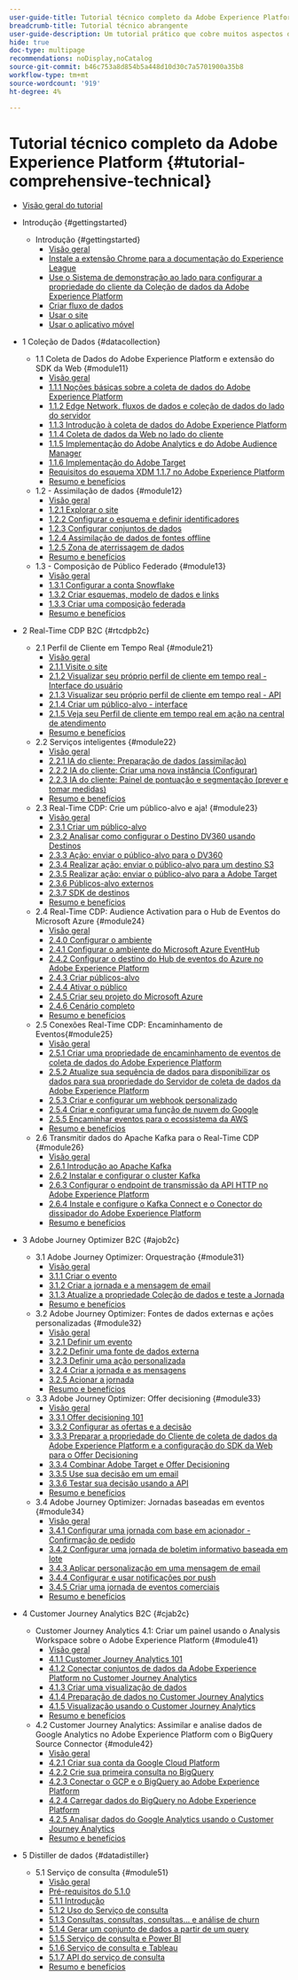 ```yaml
---
user-guide-title: Tutorial técnico completo da Adobe Experience Platform
breadcrumb-title: Tutorial técnico abrangente
user-guide-description: Um tutorial prático que cobre muitos aspectos do Adobe Experience Platform, incluindo conexões com sistemas de terceiros.
hide: true
doc-type: multipage
recommendations: noDisplay,noCatalog
source-git-commit: b46c753a8d854b5a448d10d30c7a5701900a35b8
workflow-type: tm+mt
source-wordcount: '919'
ht-degree: 4%

---
```



# Tutorial técnico completo da Adobe Experience Platform {#tutorial-comprehensive-technical}

+ [Visão geral do tutorial](/help/tutorial-comprehensive-technical/overview.md)

+ Introdução {#gettingstarted}
   + Introdução {#gettingstarted}
      + [Visão geral](/help/tutorial-comprehensive-technical/modules/gettingstarted/gettingstarted/getting-started.md)
      + [Instale a extensão Chrome para a documentação do Experience League](/help/tutorial-comprehensive-technical/modules/gettingstarted/gettingstarted/ex1.md)
      + [Use o Sistema de demonstração ao lado para configurar a propriedade do cliente da Coleção de dados da Adobe Experience Platform](/help/tutorial-comprehensive-technical/modules/gettingstarted/gettingstarted/ex2.md)
      + [Criar fluxo de dados](/help/tutorial-comprehensive-technical/modules/gettingstarted/gettingstarted/ex3.md)
      + [Usar o site](/help/tutorial-comprehensive-technical/modules/gettingstarted/gettingstarted/ex4.md)
      + [Usar o aplicativo móvel](/help/tutorial-comprehensive-technical/modules/gettingstarted/gettingstarted/ex5.md)

+ 1 Coleção de Dados {#datacollection}
   + 1.1 Coleta de Dados do Adobe Experience Platform e extensão do SDK da Web {#module11}
      + [Visão geral](/help/tutorial-comprehensive-technical/modules/datacollection/module1.1/data-ingestion-launch-web-sdk.md)
      + [1.1.1 Noções básicas sobre a coleta de dados do Adobe Experience Platform](/help/tutorial-comprehensive-technical/modules/datacollection/module1.1/ex1.md)
      + [1.1.2 Edge Network, fluxos de dados e coleção de dados do lado do servidor](/help/tutorial-comprehensive-technical/modules/datacollection/module1.1/ex2.md)
      + [1.1.3 Introdução à coleta de dados do Adobe Experience Platform](/help/tutorial-comprehensive-technical/modules/datacollection/module1.1/ex3.md)
      + [1.1.4 Coleta de dados da Web no lado do cliente](/help/tutorial-comprehensive-technical/modules/datacollection/module1.1/ex4.md)
      + [1.1.5 Implementação do Adobe Analytics e do Adobe Audience Manager](/help/tutorial-comprehensive-technical/modules/datacollection/module1.1/ex5.md)
      + [1.1.6 Implementação do Adobe Target](/help/tutorial-comprehensive-technical/modules/datacollection/module1.1/ex6.md)
      + [Requisitos do esquema XDM 1.1.7 no Adobe Experience Platform](/help/tutorial-comprehensive-technical/modules/datacollection/module1.1/ex7.md)
      + [Resumo e benefícios](/help/tutorial-comprehensive-technical/modules/datacollection/module1.1/summary.md)
   + 1.2 - Assimilação de dados {#module12}
      + [Visão geral](/help/tutorial-comprehensive-technical/modules/datacollection/module1.2/data-ingestion.md)
      + [1.2.1 Explorar o site](/help/tutorial-comprehensive-technical/modules/datacollection/module1.2/ex1.md)
      + [1.2.2 Configurar o esquema e definir identificadores](/help/tutorial-comprehensive-technical/modules/datacollection/module1.2/ex2.md)
      + [1.2.3 Configurar conjuntos de dados](/help/tutorial-comprehensive-technical/modules/datacollection/module1.2/ex3.md)
      + [1.2.4 Assimilação de dados de fontes offline](/help/tutorial-comprehensive-technical/modules/datacollection/module1.2/ex4.md)
      + [1.2.5 Zona de aterrissagem de dados](/help/tutorial-comprehensive-technical/modules/datacollection/module1.2/ex5.md)
      + [Resumo e benefícios](/help/tutorial-comprehensive-technical/modules/datacollection/module1.2/summary.md)
   + 1.3 - Composição de Público Federado {#module13}
      + [Visão geral](/help/tutorial-comprehensive-technical/modules/datacollection/module1.3/fac.md)
      + [1.3.1 Configurar a conta Snowflake](/help/tutorial-comprehensive-technical/modules/datacollection/module1.3/ex1.md)
      + [1.3.2 Criar esquemas, modelo de dados e links](/help/tutorial-comprehensive-technical/modules/datacollection/module1.3/ex2.md)
      + [1.3.3 Criar uma composição federada](/help/tutorial-comprehensive-technical/modules/datacollection/module1.3/ex3.md)
      + [Resumo e benefícios](/help/tutorial-comprehensive-technical/modules/datacollection/module1.3/summary.md)

+ 2 Real-Time CDP B2C {#rtcdpb2c}
   + 2.1 Perfil de Cliente em Tempo Real {#module21}
      + [Visão geral](/help/tutorial-comprehensive-technical/modules/rtcdp-b2c/module2.1/real-time-customer-profile.md)
      + [2.1.1 Visite o site](/help/tutorial-comprehensive-technical/modules/rtcdp-b2c/module2.1/ex1.md)
      + [2.1.2 Visualizar seu próprio perfil de cliente em tempo real - Interface do usuário](/help/tutorial-comprehensive-technical/modules/rtcdp-b2c/module2.1/ex2.md)
      + [2.1.3 Visualizar seu próprio perfil de cliente em tempo real - API](/help/tutorial-comprehensive-technical/modules/rtcdp-b2c/module2.1/ex3.md)
      + [2.1.4 Criar um público-alvo - interface](/help/tutorial-comprehensive-technical/modules/rtcdp-b2c/module2.1/ex4.md)
      + [2.1.5 Veja seu Perfil de cliente em tempo real em ação na central de atendimento](/help/tutorial-comprehensive-technical/modules/rtcdp-b2c/module2.1/ex5.md)
      + [Resumo e benefícios](/help/tutorial-comprehensive-technical/modules/rtcdp-b2c/module2.1/summary.md)
   + 2.2 Serviços inteligentes {#module22}
      + [Visão geral](/help/tutorial-comprehensive-technical/modules/rtcdp-b2c/module2.2/intelligent-services.md)
      + [2.2.1 IA do cliente: Preparação de dados (assimilação)](/help/tutorial-comprehensive-technical/modules/rtcdp-b2c/module2.2/ex1.md)
      + [2.2.2 IA do cliente: Criar uma nova instância (Configurar)](/help/tutorial-comprehensive-technical/modules/rtcdp-b2c/module2.2/ex2.md)
      + [2.2.3 IA do cliente: Painel de pontuação e segmentação (prever e tomar medidas)](/help/tutorial-comprehensive-technical/modules/rtcdp-b2c/module2.2/ex3.md)
      + [Resumo e benefícios](/help/tutorial-comprehensive-technical/modules/rtcdp-b2c/module2.2/summary.md)
   + 2.3 Real-Time CDP: Crie um público-alvo e aja! {#module23}
      + [Visão geral](/help/tutorial-comprehensive-technical/modules/rtcdp-b2c/module2.3/real-time-cdp-build-a-segment-take-action.md)
      + [2.3.1 Criar um público-alvo](/help/tutorial-comprehensive-technical/modules/rtcdp-b2c/module2.3/ex1.md)
      + [2.3.2 Analisar como configurar o Destino DV360 usando Destinos](/help/tutorial-comprehensive-technical/modules/rtcdp-b2c/module2.3/ex2.md)
      + [2.3.3 Ação: enviar o público-alvo para o DV360](/help/tutorial-comprehensive-technical/modules/rtcdp-b2c/module2.3/ex3.md)
      + [2.3.4 Realizar ação: enviar o público-alvo para um destino S3](/help/tutorial-comprehensive-technical/modules/rtcdp-b2c/module2.3/ex4.md)
      + [2.3.5 Realizar ação: enviar o público-alvo para a Adobe Target](/help/tutorial-comprehensive-technical/modules/rtcdp-b2c/module2.3/ex5.md)
      + [2.3.6 Públicos-alvo externos](/help/tutorial-comprehensive-technical/modules/rtcdp-b2c/module2.3/ex6.md)
      + [2.3.7 SDK de destinos](/help/tutorial-comprehensive-technical/modules/rtcdp-b2c/module2.3/ex7.md)
      + [Resumo e benefícios](/help/tutorial-comprehensive-technical/modules/rtcdp-b2c/module2.3/summary.md)
   + 2.4 Real-Time CDP: Audience Activation para o Hub de Eventos do Microsoft Azure {#module24}
      + [Visão geral](/help/tutorial-comprehensive-technical/modules/rtcdp-b2c/module2.4/segment-activation-microsoft-azure-eventhub.md)
      + [2.4.0 Configurar o ambiente](/help/tutorial-comprehensive-technical/modules/rtcdp-b2c/module2.4/ex0.md)
      + [2.4.1 Configurar o ambiente do Microsoft Azure EventHub](/help/tutorial-comprehensive-technical/modules/rtcdp-b2c/module2.4/ex1.md)
      + [2.4.2 Configurar o destino do Hub de eventos do Azure no Adobe Experience Platform](/help/tutorial-comprehensive-technical/modules/rtcdp-b2c/module2.4/ex2.md)
      + [2.4.3 Criar públicos-alvo](/help/tutorial-comprehensive-technical/modules/rtcdp-b2c/module2.4/ex3.md)
      + [2.4.4 Ativar o público](/help/tutorial-comprehensive-technical/modules/rtcdp-b2c/module2.4/ex4.md)
      + [2.4.5 Criar seu projeto do Microsoft Azure](/help/tutorial-comprehensive-technical/modules/rtcdp-b2c/module2.4/ex5.md)
      + [2.4.6 Cenário completo](/help/tutorial-comprehensive-technical/modules/rtcdp-b2c/module2.4/ex6.md)
      + [Resumo e benefícios](/help/tutorial-comprehensive-technical/modules/rtcdp-b2c/module2.4/summary.md)
   + 2.5 Conexões Real-Time CDP: Encaminhamento de Eventos{#module25}
      + [Visão geral](/help/tutorial-comprehensive-technical/modules/rtcdp-b2c/module2.5/aep-data-collection-ssf.md)
      + [2.5.1 Criar uma propriedade de encaminhamento de eventos de coleta de dados do Adobe Experience Platform](/help/tutorial-comprehensive-technical/modules/rtcdp-b2c/module2.5/ex1.md)
      + [2.5.2 Atualize sua sequência de dados para disponibilizar os dados para sua propriedade do Servidor de coleta de dados da Adobe Experience Platform](/help/tutorial-comprehensive-technical/modules/rtcdp-b2c/module2.5/ex2.md)
      + [2.5.3 Criar e configurar um webhook personalizado](/help/tutorial-comprehensive-technical/modules/rtcdp-b2c/module2.5/ex3.md)
      + [2.5.4 Criar e configurar uma função de nuvem do Google](/help/tutorial-comprehensive-technical/modules/rtcdp-b2c/module2.5/ex4.md)
      + [2.5.5 Encaminhar eventos para o ecossistema da AWS](/help/tutorial-comprehensive-technical/modules/rtcdp-b2c/module2.5/ex5.md)
      + [Resumo e benefícios](/help/tutorial-comprehensive-technical/modules/rtcdp-b2c/module2.5/summary.md)
   + 2.6 Transmitir dados do Apache Kafka para o Real-Time CDP {#module26}
      + [Visão geral](/help/tutorial-comprehensive-technical/modules/rtcdp-b2c/module2.6/aep-apache-kafka.md)
      + [2.6.1 Introdução ao Apache Kafka](/help/tutorial-comprehensive-technical/modules/rtcdp-b2c/module2.6/ex1.md)
      + [2.6.2 Instalar e configurar o cluster Kafka](/help/tutorial-comprehensive-technical/modules/rtcdp-b2c/module2.6/ex2.md)
      + [2.6.3 Configurar o endpoint de transmissão da API HTTP no Adobe Experience Platform](/help/tutorial-comprehensive-technical/modules/rtcdp-b2c/module2.6/ex3.md)
      + [2.6.4 Instale e configure o Kafka Connect e o Conector do dissipador do Adobe Experience Platform](/help/tutorial-comprehensive-technical/modules/rtcdp-b2c/module2.6/ex4.md)
      + [Resumo e benefícios](/help/tutorial-comprehensive-technical/modules/rtcdp-b2c/module2.6/summary.md)

+ 3 Adobe Journey Optimizer B2C {#ajob2c}
   + 3.1 Adobe Journey Optimizer: Orquestração {#module31}
      + [Visão geral](/help/tutorial-comprehensive-technical/modules/ajo-b2c/module3.1/journey-orchestration-create-account.md)
      + [3.1.1 Criar o evento](/help/tutorial-comprehensive-technical/modules/ajo-b2c/module3.1/ex1.md)
      + [3.1.2 Criar a jornada e a mensagem de email](/help/tutorial-comprehensive-technical/modules/ajo-b2c/module3.1/ex2.md)
      + [3.1.3 Atualize a propriedade Coleção de dados e teste a Jornada](/help/tutorial-comprehensive-technical/modules/ajo-b2c/module3.1/ex3.md)
      + [Resumo e benefícios](/help/tutorial-comprehensive-technical/modules/ajo-b2c/module3.1/summary.md)
   + 3.2 Adobe Journey Optimizer: Fontes de dados externas e ações personalizadas {#module32}
      + [Visão geral](/help/tutorial-comprehensive-technical/modules/ajo-b2c/module3.2/journey-orchestration-external-weather-api-sms.md)
      + [3.2.1 Definir um evento](/help/tutorial-comprehensive-technical/modules/ajo-b2c/module3.2/ex1.md)
      + [3.2.2 Definir uma fonte de dados externa](/help/tutorial-comprehensive-technical/modules/ajo-b2c/module3.2/ex2.md)
      + [3.2.3 Definir uma ação personalizada](/help/tutorial-comprehensive-technical/modules/ajo-b2c/module3.2/ex3.md)
      + [3.2.4 Criar a jornada e as mensagens](/help/tutorial-comprehensive-technical/modules/ajo-b2c/module3.2/ex4.md)
      + [3.2.5 Acionar a jornada](/help/tutorial-comprehensive-technical/modules/ajo-b2c/module3.2/ex5.md)
      + [Resumo e benefícios](/help/tutorial-comprehensive-technical/modules/ajo-b2c/module3.2/summary.md)
   + 3.3 Adobe Journey Optimizer: Offer decisioning {#module33}
      + [Visão geral](/help/tutorial-comprehensive-technical/modules/ajo-b2c/module3.3/offer-decisioning.md)
      + [3.3.1 Offer decisioning 101](/help/tutorial-comprehensive-technical/modules/ajo-b2c/module3.3/ex1.md)
      + [3.3.2 Configurar as ofertas e a decisão](/help/tutorial-comprehensive-technical/modules/ajo-b2c/module3.3/ex2.md)
      + [3.3.3 Preparar a propriedade do Cliente de coleta de dados da Adobe Experience Platform e a configuração do SDK da Web para o Offer Decisioning](/help/tutorial-comprehensive-technical/modules/ajo-b2c/module3.3/ex3.md)
      + [3.3.4 Combinar Adobe Target e Offer Decisioning](/help/tutorial-comprehensive-technical/modules/ajo-b2c/module3.3/ex4.md)
      + [3.3.5 Use sua decisão em um email](/help/tutorial-comprehensive-technical/modules/ajo-b2c/module3.3/ex5.md)
      + [3.3.6 Testar sua decisão usando a API](/help/tutorial-comprehensive-technical/modules/ajo-b2c/module3.3/ex6.md)
      + [Resumo e benefícios](/help/tutorial-comprehensive-technical/modules/ajo-b2c/module3.3/summary.md)
   + 3.4 Adobe Journey Optimizer: Jornadas baseadas em eventos {#module34}
      + [Visão geral](/help/tutorial-comprehensive-technical/modules/ajo-b2c/module3.4/journeyoptimizer.md)
      + [3.4.1 Configurar uma jornada com base em acionador - Confirmação de pedido](/help/tutorial-comprehensive-technical/modules/ajo-b2c/module3.4/ex1.md)
      + [3.4.2 Configurar uma jornada de boletim informativo baseada em lote](/help/tutorial-comprehensive-technical/modules/ajo-b2c/module3.4/ex2.md)
      + [3.4.3 Aplicar personalização em uma mensagem de email](/help/tutorial-comprehensive-technical/modules/ajo-b2c/module3.4/ex3.md)
      + [3.4.4 Configurar e usar notificações por push](/help/tutorial-comprehensive-technical/modules/ajo-b2c/module3.4/ex4.md)
      + [3.4.5 Criar uma jornada de eventos comerciais](/help/tutorial-comprehensive-technical/modules/ajo-b2c/module3.4/ex5.md)
      + [Resumo e benefícios](/help/tutorial-comprehensive-technical/modules/ajo-b2c/module3.4/summary.md)

+ 4 Customer Journey Analytics B2C {#cjab2c}
   + Customer Journey Analytics 4.1: Criar um painel usando o Analysis Workspace sobre o Adobe Experience Platform {#module41}
      + [Visão geral](/help/tutorial-comprehensive-technical/modules/cja-b2c/module4.1/customer-journey-analytics-build-a-dashboard.md)
      + [4.1.1 Customer Journey Analytics 101](/help/tutorial-comprehensive-technical/modules/cja-b2c/module4.1/ex1.md)
      + [4.1.2 Conectar conjuntos de dados da Adobe Experience Platform no Customer Journey Analytics](/help/tutorial-comprehensive-technical/modules/cja-b2c/module4.1/ex2.md)
      + [4.1.3 Criar uma visualização de dados](/help/tutorial-comprehensive-technical/modules/cja-b2c/module4.1/ex3.md)
      + [4.1.4 Preparação de dados no Customer Journey Analytics](/help/tutorial-comprehensive-technical/modules/cja-b2c/module4.1/ex4.md)
      + [4.1.5 Visualização usando o Customer Journey Analytics](/help/tutorial-comprehensive-technical/modules/cja-b2c/module4.1/ex5.md)
      + [Resumo e benefícios](/help/tutorial-comprehensive-technical/modules/cja-b2c/module4.1/summary.md)
   + 4.2 Customer Journey Analytics: Assimilar e analise dados de Google Analytics no Adobe Experience Platform com o BigQuery Source Connector {#module42}
      + [Visão geral](/help/tutorial-comprehensive-technical/modules/cja-b2c/module4.2/customer-journey-analytics-bigquery-gcp.md)
      + [4.2.1 Criar sua conta da Google Cloud Platform](/help/tutorial-comprehensive-technical/modules/cja-b2c/module4.2/ex1.md)
      + [4.2.2 Crie sua primeira consulta no BigQuery](/help/tutorial-comprehensive-technical/modules/cja-b2c/module4.2/ex2.md)
      + [4.2.3 Conectar o GCP e o BigQuery ao Adobe Experience Platform](/help/tutorial-comprehensive-technical/modules/cja-b2c/module4.2/ex3.md)
      + [4.2.4 Carregar dados do BigQuery no Adobe Experience Platform](/help/tutorial-comprehensive-technical/modules/cja-b2c/module4.2/ex4.md)
      + [4.2.5 Analisar dados do Google Analytics usando o Customer Journey Analytics](/help/tutorial-comprehensive-technical/modules/cja-b2c/module4.2/ex5.md)
      + [Resumo e benefícios](/help/tutorial-comprehensive-technical/modules/cja-b2c/module4.2/summary.md)

+ 5 Distiller de dados {#datadistiller}
   + 5.1 Serviço de consulta {#module51}
      + [Visão geral](/help/tutorial-comprehensive-technical/modules/datadistiller/module5.1/query-service.md)
      + [Pré-requisitos do 5.1.0](/help/tutorial-comprehensive-technical/modules/datadistiller/module5.1/ex0.md)
      + [5.1.1 Introdução](/help/tutorial-comprehensive-technical/modules/datadistiller/module5.1/ex1.md)
      + [5.1.2 Uso do Serviço de consulta](/help/tutorial-comprehensive-technical/modules/datadistiller/module5.1/ex2.md)
      + [5.1.3 Consultas, consultas, consultas... e análise de churn](/help/tutorial-comprehensive-technical/modules/datadistiller/module5.1/ex3.md)
      + [5.1.4 Gerar um conjunto de dados a partir de um query](/help/tutorial-comprehensive-technical/modules/datadistiller/module5.1/ex4.md)
      + [5.1.5 Serviço de consulta e Power BI](/help/tutorial-comprehensive-technical/modules/datadistiller/module5.1/ex5.md)
      + [5.1.6 Serviço de consulta e Tableau](/help/tutorial-comprehensive-technical/modules/datadistiller/module5.1/ex6.md)
      + [5.1.7 API do serviço de consulta](/help/tutorial-comprehensive-technical/modules/datadistiller/module5.1/ex7.md)
      + [Resumo e benefícios](/help/tutorial-comprehensive-technical/modules/datadistiller/module5.1/summary.md)




